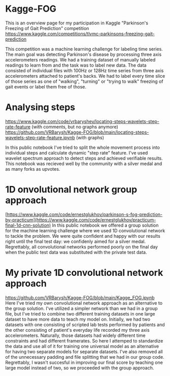 # Kagge-FOG
This is an overview page for my participation in Kaggle "Parkinson's Freezing of Gait Prediction" competition
https://www.kaggle.com/competitions/tlvmc-parkinsons-freezing-gait-prediction

This competition was a machine learning challenge for labeling time series. The main goal was detecting Parkinson's disease by processing three axis accelerometers readings. We had a training dataset of manually labeled readings to learn from and the task was to label new data. The data consisted of individual files with 100Hz or 128Hz time series from three axis accelerometers attached to patient's backs. We had to label every time slice of those series as one of "walking", "turning" or "trying to walk" freezing of gait events or label them free of those.

# Analysing steps

https://www.kaggle.com/code/vrbaryshev/locating-steps-wavelets-step-rate-feature (with comments, but no graphs anymore) 
https://github.com/VRBarysh/Kagge-FOG/blob/main/locating-steps-wavelets-step-rate-feature.ipynb  (with graphs)  

In this public notebook I've tried to split the whole movement process into individual steps and calculate dynamic "step rate" feature. I've used wavelet spectrum approach to detect steps and achieved verifiable results. This notebook was recieved well by the community with a silver medal and as many forks as upvotes.

# 1D onvolutional network group approach
[https://www.kaggle.com/code/ernestglukhov/parkinson-s-fog-prediction-by-practicum](https://www.kaggle.com/code/ernestglukhov/practicum-final-1d-cnn-solution)
In this public notebook we offered a group solution for the machine learning challenge where we used 1D convolutional network to tackle the problem. We were quite confident and happy with our results right until the final test day: we confidenly aimed for a silver medal. Regrettably, all convolutional networks performed poorly on the final day when the public test data was substituted with the private test data.

# My private 1D convolutional network approach
https://github.com/VRBarysh/Kagge-FOG/blob/main/Kagge_FOG.ipynb
Here I've tried my own convolutional network approach as an alternative to the group solution. I've utilized a simpler network than we had in a group file, but I've tried to combine two different training datasets in one large dataset to have more data to teach my model on. Initially, we had two datasets with one consisting of scripted lab tests performed by patients and the other consisting of patient's everyday life recorded my three axis accelerometers. Naturally, those datasets had widely different time constraints and had different framerates. So here I attemped to standardize the data and use all of it for training one universal model as an alternative for having two separate models for separate datasets. I've also removed all of the unnecessary padding and file splitting that we had in our group code. Regrettably, I wasn't succesful in improving our final score by teaching one large model instead of two, so we proceeded with the group approach.
